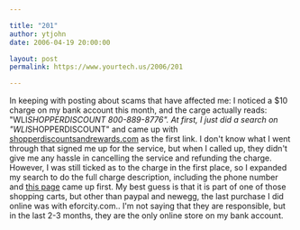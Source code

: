 ```yaml
---

title: "201"
author: ytjohn
date: 2006-04-19 20:00:00

layout: post
permalink: https://www.yourtech.us/2006/201

---
```

In keeping with posting about scams that have affected me:  I noticed a $10 charge on my bank account this month, and the carge actually reads: "WLI<em>SHOPPERDISCOUNT 800-889-8776". At first, I just did a search on "WLI</em>SHOPPERDISCOUNT" and came up with <a href="http://customer-service.shopperdiscountsandrewards.com/wli-shopperdiscount-cs.asp">shopperdiscountsandrewards.com</a>
as the first link. I don't know what I went through that signed me up for the service, but when I called up, they didn't give me any hassle in cancelling the service and refunding the charge. However, I was still ticked as to the charge in the first place, so I expanded my search to do the full charge description, including the phone number and <a href="http://adam.rosi-kessel.org/weblog/the_man/webloyalty_aka_wli_reservations_is_a_scam.html">
this page</a> came up first. My best guess is that it is part of one of those shopping carts, but other than paypal and newegg, the last purchase I did online was with eforcity.com.. I'm not saying that they are responsible, but in the last 2-3 months, they are the only online store on my bank account.
